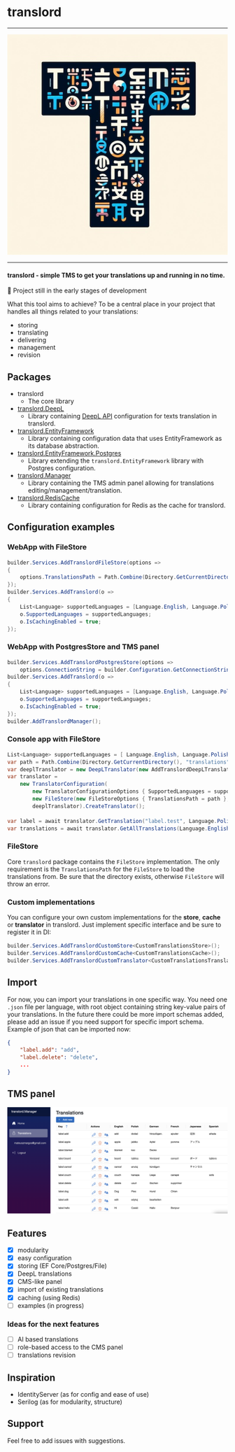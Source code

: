 # translord

---

<div align="center">

  ![translord](assets/logo.jpeg)

</div>

---

#### translord - simple TMS to get your translations up and running in no time.

🚧 Project still in the early stages of development 

What this tool aims to achieve? To be a central place in your project that handles all things related to your translations:
- storing
- translating
- delivering
- management
- revision

## Packages
- translord
    - The core library
- [translord.DeepL](https://github.com/margosmat/translord/tree/main/translord.DeepL)
    - Library containing [DeepL API](https://www.deepl.com/pro-api?cta=header-pro-api) configuration for texts translation in translord.
- [translord.EntityFramework](https://github.com/margosmat/translord/tree/main/translord.EntityFramework)
    - Library containing configuration data that uses EntityFramework as its database abstraction.
- [translord.EntityFramework.Postgres](https://github.com/margosmat/translord/tree/main/translord.EntityFramework.Postgres)
    - Library extending the `translord.EntityFramework` library with Postgres configuration.
- [translord.Manager](https://github.com/margosmat/translord/tree/main/translord.Manager)
    - Library containing the TMS admin panel allowing for translations editing/management/translation.
- [translord.RedisCache](https://github.com/margosmat/translord/tree/main/translord.RedisCache)
    - Library containing configuration for Redis as the cache for translord.

## Configuration examples

### WebApp with FileStore
```c#
builder.Services.AddTranslordFileStore(options =>
{
    options.TranslationsPath = Path.Combine(Directory.GetCurrentDirectory(), "translations");
});
builder.Services.AddTranslord(o =>
{
    List<Language> supportedLanguages = [Language.English, Language.Polish, Language.German];
    o.SupportedLanguages = supportedLanguages;
    o.IsCachingEnabled = true;
});
```

### WebApp with PostgresStore and TMS panel
```c#
builder.Services.AddTranslordPostgresStore(options =>
    options.ConnectionString = builder.Configuration.GetConnectionString("DefaultConnection") ?? string.Empty);
builder.Services.AddTranslord(o =>
{
    List<Language> supportedLanguages = [Language.English, Language.Polish, Language.German];
    o.SupportedLanguages = supportedLanguages;
    o.IsCachingEnabled = true;
});
builder.AddTranslordManager();
```

### Console app with FileStore
```c#
List<Language> supportedLanguages = [ Language.English, Language.Polish ];
var path = Path.Combine(Directory.GetCurrentDirectory(), "translations");
var deeplTranslator = new DeepLTranslator(new AddTranslordDeepLTranslatorOptions { AuthKey = "your-auth-key" });
var translator =
    new TranslatorConfiguration(
        new TranslatorConfigurationOptions { SupportedLanguages = supportedLanguages, DefaultLanguage = Language.English },
        new FileStore(new FileStoreOptions { TranslationsPath = path }, null),
        deeplTranslator).CreateTranslator();

var label = await translator.GetTranslation("label.test", Language.Polish);
var translations = await translator.GetAllTranslations(Language.English);
```

### FileStore
Core `translord` package contains the `FileStore` implementation. The only requirement is the `TranslationsPath` for the `FileStore` to load the translations from. Be sure that the directory exists, otherwise `FileStore` will throw an error.

### Custom implementations
You can configure your own custom implementations for the **store**, **cache** or **translator** in translord. Just implement specific interface and be sure to register it in DI:
```c#
builder.Services.AddTranslordCustomStore<CustomTranslationsStore>();
builder.Services.AddTranslordCustomCache<CustomTranslationsCache>();
builder.Services.AddTranslordCustomTranslator<CustomTranslationsTranslator>();
```

## Import
For now, you can import your translations in one specific way. You need one `.json` file per language, with root object containing string key-value pairs of your translations. In the future there could be more import schemas added, please add an issue if you need support for specific import schema. Example of json that can be imported now:
```json
{
    "label.add": "add",
    "label.delete": "delete",
    ...
}
```

## TMS panel

![TMS panel screenshot](assets/panel_screenshot.png)

## Features

- [x] modularity
- [x] easy configuration
- [x] storing (EF Core/Postgres/File)
- [x] DeepL translations
- [x] CMS-like panel
- [x] import of existing translations
- [x] caching (using Redis)
- [ ] examples (in progress)

### Ideas for the next features

- [ ] AI based translations
- [ ] role-based access to the CMS panel
- [ ] translations revision

## Inspiration

- IdentityServer (as for config and ease of use)
- Serilog (as for modularity, structure)

## Support

Feel free to add issues with suggestions.